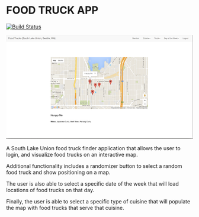 FOOD TRUCK APP
===================
[![Build Status](https://travis-ci.org/food-truck-app/staging.svg?branch=master)](https://travis-ci.org/food-truck-app/staging)

![Food Truck App Screenshot](https://github.com/eragnew/staging/blob/screenshot/misc/small-screenshot.png)

A South Lake Union food truck finder application that allows the user to login, and visualize food trucks on an interactive map.

Additional functionality includes a randomizer button to select a random food truck and show positioning on a map.

The user is also able to select a specific date of the week that will load locations of food trucks on that day.

Finally, the user is able to select a specific type of cuisine that will populate the map with food trucks that serve that cuisine.

